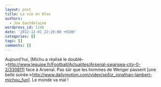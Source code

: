 ```yaml
---
layout: post
title: La vie en bleu
authors:
  - Joe Gantdelaine
wordpress_id: 1146
date: '2012-12-01 22:20:00 +0100'
categories: []
tags: []
comments: []
---
```

Aujourd'hui, [Michu a réalisé le doublé->http://www.lequipe.fr/Football/Actualites/Arsenal-swansea-city-0-2/330811] face à Arsenal. Pas sûr que les hommes de Wenger passent [une belle soirée->http://www.dailymotion.com/video/xp5iz_jonathan-lambert-michou_fun]. Le monde va mal !
